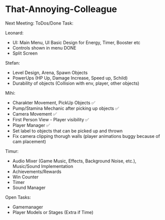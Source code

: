# That-Annoying-Colleague
Next Meeting: 
ToDos/Done Task:

Leonard:
- UI: Main Menu, UI Basic Design for Energy, Timer, Booster etc
- Controls shown in menu DONE
- Split Screen

Stefan:
- Level Design, Arena, Spawn Objects
- PowerUps (HP Up, Damage Increase, Speed up, Schild)
- Durability of objects (Collision with env, player, other objects)

Mihi:
- Charakter Movement, PickUp Objects ✅
- Pump/Stamina Mechanic after picking up objects ✅
- Camera Movement ✅
- First Person View - Player visibility ✅
- Player Manager ✅
- Set label to objects that can be picked up and thrown
- Fix camera clipping thorugh walls (player animations buggy because of cam placement)

Timur:
- Audio Mixer (Game Music, Effects, Background Noise, etc.), Music/Sound Implementation
- Achievements/Rewards
- Win Counter
- Timer
- Sound Manager


Open Tasks:
- Gamemanager 
- Player Models or Stages (Extra if Time)